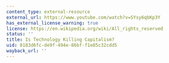 ```yaml
---
content_type: external-resource
external_url: https://www.youtube.com/watch?v=SYsy6qbKp3Y
has_external_license_warning: true
license: https://en.wikipedia.org/wiki/All_rights_reserved
status: ''
title: Is Technology Killing Capitalism?
uid: 8183d6fc-de9f-494e-86bf-f1e85c32cdd5
wayback_url: ''
---
```

